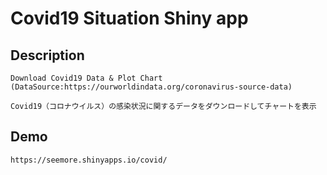 # Covid19 Situation Shiny app

## Description
    Download Covid19 Data & Plot Chart
    (DataSource:https://ourworldindata.org/coronavirus-source-data)

    Covid19（コロナウイルス）の感染状況に関するデータをダウンロードしてチャートを表示

 ## Demo
    https://seemore.shinyapps.io/covid/
      

